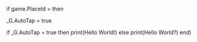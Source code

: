 if game.PlaceId = then

_G.AutoTap = true

if _G.AutoTap = true then
  print(Hello World!)
else
  print(Hello World?)
end)


